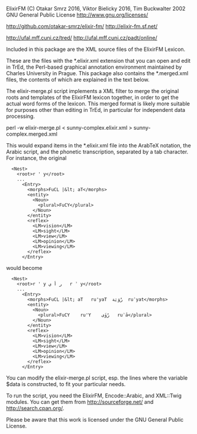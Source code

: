 ElixirFM (C) Otakar Smrz 2016, Viktor Bielicky 2016, Tim Buckwalter 2002
             GNU General Public License http://www.gnu.org/licenses/


http://github.com/otakar-smrz/elixir-fm/
http://elixir-fm.sf.net/

http://ufal.mff.cuni.cz/tred/
http://ufal.mff.cuni.cz/padt/online/


Included in this package are the XML source files of the ElixirFM Lexicon.

These are the files with the *.elixir.xml extension that you can open and edit
in TrEd, the Perl-based graphical annotation environment maintained by Charles
University in Prague. This package also contains the *.merged.xml files, the
contents of which are explained in the text below.

The elixir-merge.pl script implements a XML filter to merge the original roots
and templates of the ElixirFM lexicon together, in order to get the actual word
forms of the lexicon. This merged format is likely more suitable for purposes
other than editing in TrEd, in particular for independent data processing.

 perl -w elixir-merge.pl < sunny-complex.elixir.xml > sunny-complex.merged.xml

This would expand items in the *.elixir.xml file into the ArabTeX notation, the
Arabic script, and the phonetic transcription, separated by a tab character. For
instance, the original

      <Nest>
        <root>r ' y</root>
        ...
          <Entry>
            <morphs>FuCL |&lt; aT</morphs>
            <entity>
              <Noun>
                <plural>FuCY</plural>
              </Noun>
            </entity>
            <reflex>
              <LM>vision</LM>
              <LM>sight</LM>
              <LM>view</LM>
              <LM>opinion</LM>
              <LM>viewing</LM>
            </reflex>
          </Entry>

would become

      <Nest>
        <root>r ' y	ر أ ي	r ʾ y</root>
        ...
          <Entry>
            <morphs>FuCL |&lt; aT	ru'yaT	رُؤيَة	ruʾyat</morphs>
            <entity>
              <Noun>
                <plural>FuCY	ru'Y	رُؤَى	ruʾā</plural>
              </Noun>
            </entity>
            <reflex>
              <LM>vision</LM>
              <LM>sight</LM>
              <LM>view</LM>
              <LM>opinion</LM>
              <LM>viewing</LM>
            </reflex>
          </Entry>

You can modify the elixir-merge.pl script, esp. the lines where the variable
$data is constructed, to fit your particular needs.

To run the script, you need the ElixirFM, Encode::Arabic, and XML::Twig modules.
You can get them from http://sourceforge.net/ and http://search.cpan.org/.

Please be aware that this work is licensed under the GNU General Public License.
